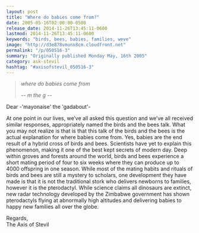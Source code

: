 ```yaml
---
layout: post
title: "Where do babies come from?"
date: 2005-05-16T02:00:00-0500
release_date: 2014-11-26T13:45:11-0600
lastmod: 2014-11-26T13:45:11-0600
keywords: "birds, bees, babies, families, weve"
image: "http://d3e878vmunx8cm.cloudfront.net"
permalink: "/p/050516-3"
summary: "Originally published Monday May, 16th 2005"
category: ask-stevil
hashtag: "#axisofstevil_050516-3"
---
```


> *where do babies come from*
> 
> *\-- m the g --*

Dear -'mayonaise' the 'gadabout'-

At one point in our lives, we’ve all asked this question and we’ve all received similar responses, appropriately named the birds and the bees talk. What you may not realize is that is that this talk of the birds and the bees is the actual explanation for where babies come from. Yes, babies are the end result of a hybrid cross of birds and bees. Scientists have yet to explain this phenomenon, making it one of the best kept secrets of modern day. Deep within groves and forests around the world, birds and bees experience a short mating period of four to six weeks where they can produce up to 4000 offspring in one season. While most of the mating habits and rituals of birds and bees are still a mystery to scholars, one development they have made is that it is not the traditional stork who delivers newborns to families, however it is the pterodactyl. While science claims all dinosaurs are extinct, new radar technology developed by the Zimbabwe government has shown pterodactyls flying at abnormally high altitudes and delivering babies to happy new families all over the globe.

Regards,  
The Axis of Stevil
